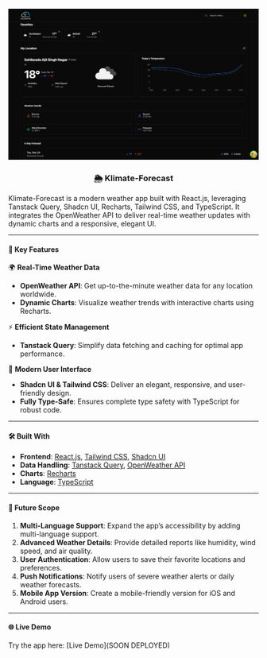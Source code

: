 ![Project Preview](public/img_readme.png)

<h3 align="center">🌦️ Klimate-Forecast</h3>

Klimate-Forecast is a modern weather app built with React.js, leveraging Tanstack Query, Shadcn UI, Recharts, Tailwind CSS, and TypeScript. It integrates the OpenWeather API to deliver real-time weather updates with dynamic charts and a responsive, elegant UI.

---

<h4>📌 Key Features</h4>

🌍 **Real-Time Weather Data**

-   **OpenWeather API**: Get up-to-the-minute weather data for any location worldwide.
-   **Dynamic Charts**: Visualize weather trends with interactive charts using Recharts.

⚡ **Efficient State Management**

-   **Tanstack Query**: Simplify data fetching and caching for optimal app performance.

🎨 **Modern User Interface**

-   **Shadcn UI & Tailwind CSS**: Deliver an elegant, responsive, and user-friendly design.
-   **Fully Type-Safe**: Ensures complete type safety with TypeScript for robust code.

---

<h4>🛠️ Built With</h4>

-   **Frontend**: [React.js](https://reactjs.org/), [Tailwind CSS](https://tailwindcss.com/), [Shadcn UI](https://ui.shadcn.com)
-   **Data Handling**: [Tanstack Query](https://tanstack.com/query), [OpenWeather API](https://openweathermap.org/api)
-   **Charts**: [Recharts](https://recharts.org/en-US/)
-   **Language**: [TypeScript](https://www.typescriptlang.org/)

---

<h4>🌟 Future Scope</h4>

1. **Multi-Language Support**: Expand the app’s accessibility by adding multi-language support.
2. **Advanced Weather Details**: Provide detailed reports like humidity, wind speed, and air quality.
3. **User Authentication**: Allow users to save their favorite locations and preferences.
4. **Push Notifications**: Notify users of severe weather alerts or daily weather forecasts.
5. **Mobile App Version**: Create a mobile-friendly version for iOS and Android users.

---

<h4>🌐 Live Demo</h4>  
Try the app here: [Live Demo](SOON DEPLOYED)
